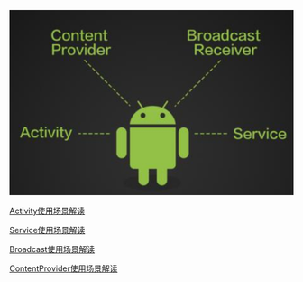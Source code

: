 ![](src/images/fourcomment.png)



 [Activity使用场景解读](https://www.jianshu.com/p/5d614bb67936)

[Service使用场景解读](https://www.jianshu.com/p/4626bf809c0f)

[Broadcast使用场景解读](https://www.jianshu.com/p/5a983578418e)

[ContentProvider使用场景解读](https://www.jianshu.com/p/cdef889736ec)

